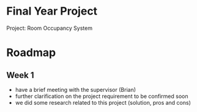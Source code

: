 # Final Year Project
Project: Room Occupancy System


# Roadmap
## Week 1
- have a brief meeting with the supervisor (Brian) 
- further clarification on the project requirement to be confirmed soon
- we did some research related to this project (solution, pros and cons)
